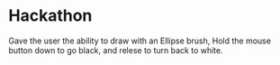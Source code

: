 # Hackathon

Gave the user the ability to draw with an Ellipse brush,
Hold the mouse button down to go black, and relese to
turn back to white.
